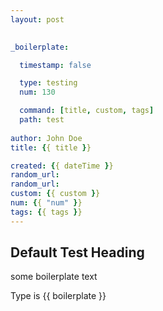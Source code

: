 ```yaml
---
layout: post

    
_boilerplate:

  timestamp: false

  type: testing
  num: 130

  command: [title, custom, tags]
  path: test
     
author: John Doe
title: {{ title }}

created: {{ dateTime }}
random_url:
random_url:
custom: {{ custom }}
num: {{ "num" }}
tags: {{ tags }}
---
```



Default Test Heading
--------------------

some boilerplate text

Type is {{ boilerplate }}


